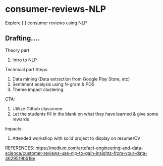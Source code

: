 # consumer-reviews-NLP
Explore [ ] consumer reviews using NLP

## Drafting....

Theory part
1. Intro to NLP

Technical part
Steps:
1. Data mining (Data extraction from Google Play Store, etc)
2. Sentiment analysis using N-gram & POS
3. Theme impact clustering

CTA:
1. Utilize Github classroom
2. Let the students fill in the blank on what they have learned & give some rewards

Impacts:
1. Attended workshop with solid project to display on resume/CV

REFERENCES:
https://medium.com/artefact-engineering-and-data-science/customer-reviews-use-nlp-to-gain-insights-from-your-data-4629519b518e
